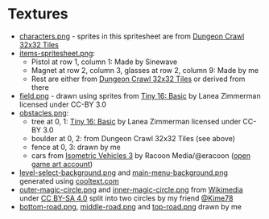 # Textures

* [characters.png](./characters.png) - sprites in this spritesheet are from
[Dungeon Crawl 32x32 Tiles](https://opengameart.org/content/dungeon-crawl-32x32-tiles)
* [items-spritesheet.png](./items-spritesheet.png):
  - Pistol at row 1, column 1: Made by Sinewave
  - Magnet at row 2, column 3, glasses at row 2, column 9: Made by me
  - Rest are either from [Dungeon Crawl 32x32 Tiles](https://opengameart.org/content/dungeon-crawl-32x32-tiles)
or derived from there
* [field.png](./field.png) - drawn using sprites from [Tiny 16: Basic](https://opengameart.org/content/tiny-16-basic)
by Lanea Zimmerman licensed under CC-BY 3.0
* [obstacles.png](./obstacles.png):
  - tree at 0, 1: [Tiny 16: Basic](https://opengameart.org/content/tiny-16-basic) by Lanea Zimmerman licensed under CC-BY 3.0
  - boulder at 0, 2: from Dungeon Crawl 32x32 Tiles (see above)
  - fence at 0, 3: drawn by me
  - cars from [Isometric Vehicles 3](https://opengameart.org/content/isometric-vehicles-3) by Racoon Media/@eracoon
    ([open game art account](https://opengameart.org/users/eracoon))
* [level-select-background.png](./level-select-background.png) and [main-menu-background.png](main-menu-background.png)
generated using [cooltext.com](https://cooltext.com)
* [outer-magic-circle.png](./outer-magic-circle.png) and [inner-magic-circle.png](./inner-magic-circle.png) from
[Wikimedia](https://commons.m.wikimedia.org/wiki/File:Magic_Circle.png) under [CC BY-SA 4.0](https://creativecommons.org/licenses/by-sa/4.0/deed.en)
split into two circles by my friend [@Kime78](https://github.com/Kime78)
* [bottom-road.png](./bottom-road.png), [middle-road.png](./middle-road.png) and [top-road.png](./top-road.png)
drawn by me